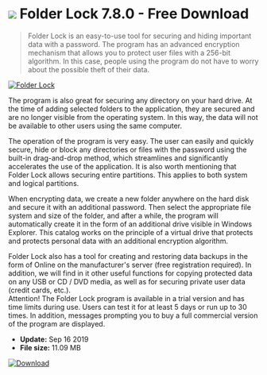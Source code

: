 # ![](https://cdn.softexe.net/static/icon/6/folder-lock-8947.png) Folder Lock 7.8.0 - Free Download

> Folder Lock is an easy-to-use tool for securing and hiding important data with a password. The program has an advanced encryption mechanism that allows you to protect user files with a 256-bit algorithm. In this case, people using the program do not have to worry about the possible theft of their data.

[![Folder Lock](https://gallery.dpcdn.pl/imgc/Tools/9128/g_-_420x350_1.5_-_x20120626110125_00.jpg)](https://softexe.net/win/security-privacy/encryption/folder-lock:hadg.html)

The program is also great for securing any directory on your hard drive. At the time of adding selected folders to the application, they are secured and are no longer visible from the operating system. In this way, the data will not be available to other users using the same computer.
 
 
 The operation of the program is very easy. The user can easily and quickly secure, hide or block any directories or files with the password using the built-in drag-and-drop method, which streamlines and significantly accelerates the use of the application. It is also worth mentioning that Folder Lock allows securing entire partitions. This applies to both system and logical partitions. 
 
 
 When encrypting data, we create a new folder anywhere on the hard disk and secure it with an additional password. Then select the appropriate file system and size of the folder, and after a while, the program will automatically create it in the form of an additional drive visible in Windows Explorer. This catalog works on the principle of a virtual drive that protects and protects personal data with an additional encryption algorithm. 
 
 
 Folder Lock also has a tool for creating and restoring data backups in the form of Online on the manufacturer's server (free registration required). In addition, we will find in it other useful functions for copying protected data on any USB or CD / DVD media, as well as for securing private user data (credit cards, etc.).  
 Attention!
 The Folder Lock program is available in a trial version and has time limits during use. Users can test it for at least 5 days or run up to 30 times. In addition, messages prompting you to buy a full commercial version of the program are displayed.


- **Update:** Sep 16 2019
- **File size:** 11.09 MB

[![Download](https://cdn.softexe.net/static/img/download.png)](https://softexe.net/win/security-privacy/encryption/folder-lock:hadg.html)

